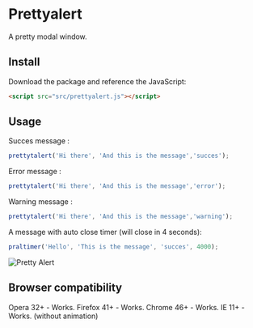# Prettyalert
A pretty modal window.

## Install
Download the package and reference the JavaScript:
```html
<script src="src/prettyalert.js"></script>
```
## Usage
Succes message :
```javascript
prettytalert('Hi there', 'And this is the message','succes');
```
Error message :
```javascript
prettytalert('Hi there', 'And this is the message','error');
```
Warning message :
```javascript
prettytalert('Hi there', 'And this is the message','warning');
```
A message with auto close timer (will close in 4 seconds):
```javascript
praltimer('Hello', 'This is the message', 'succes', 4000);
```
![Pretty Alert](https://raw.githubusercontent.com/ehel/prettyalert/master/image.gif)
## Browser compatibility
Opera 32+ - Works.
Firefox 41+  - Works.
Chrome 46+  - Works.
IE 11+  - Works. (without animation)
